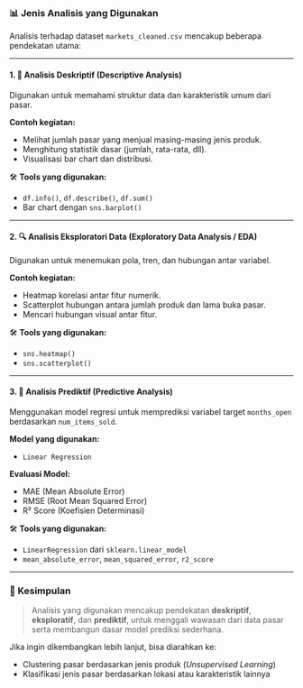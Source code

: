 
### 📊 Jenis Analisis yang Digunakan
Analisis terhadap dataset `markets_cleaned.csv` mencakup beberapa pendekatan utama:

---

#### 1. 🧾 Analisis Deskriptif (Descriptive Analysis)
Digunakan untuk memahami struktur data dan karakteristik umum dari pasar.

**Contoh kegiatan:**
- Melihat jumlah pasar yang menjual masing-masing jenis produk.
- Menghitung statistik dasar (jumlah, rata-rata, dll).
- Visualisasi bar chart dan distribusi.

🛠️ **Tools yang digunakan:**
- `df.info()`, `df.describe()`, `df.sum()`
- Bar chart dengan `sns.barplot()`

---

#### 2. 🔍 Analisis Eksploratori Data (Exploratory Data Analysis / EDA)
Digunakan untuk menemukan pola, tren, dan hubungan antar variabel.

**Contoh kegiatan:**
- Heatmap korelasi antar fitur numerik.
- Scatterplot hubungan antara jumlah produk dan lama buka pasar.
- Mencari hubungan visual antar fitur.

🛠️ **Tools yang digunakan:**
- `sns.heatmap()`
- `sns.scatterplot()`

---

#### 3. 🤖 Analisis Prediktif (Predictive Analysis)
Menggunakan model regresi untuk memprediksi variabel target `months_open` berdasarkan `num_items_sold`.

**Model yang digunakan:**
- `Linear Regression`

**Evaluasi Model:**
- MAE (Mean Absolute Error)
- RMSE (Root Mean Squared Error)
- R² Score (Koefisien Determinasi)

🛠️ **Tools yang digunakan:**
- `LinearRegression` dari `sklearn.linear_model`
- `mean_absolute_error`, `mean_squared_error`, `r2_score`

---

### 🧠 Kesimpulan
> Analisis yang digunakan mencakup pendekatan **deskriptif**, **eksploratif**, dan **prediktif**, untuk menggali wawasan dari data pasar serta membangun dasar model prediksi sederhana.

Jika ingin dikembangkan lebih lanjut, bisa diarahkan ke:
- Clustering pasar berdasarkan jenis produk (*Unsupervised Learning*)
- Klasifikasi jenis pasar berdasarkan lokasi atau karakteristik lainnya
